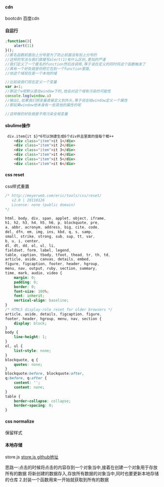 #### cdn
bootcdn 百度cdn
#### 自运行
```javascript
;function(){
	alert(11)
}();
//匿名函数前面加上分号是为了防止前面没有加上分号的
//这样的写法与我们直接写alert(1)有什么区别,更加的严谨
//我们定义了一个匿名的function然后自调用,等于说在定义的同时将这个函数触发了
//再有一个好处就是你把它包到一个function里面,
//他这个域现在是一个本地的域

//比如说我们现在定义一个变量
var a=1;
//那这个a呢默认是在window下的,他会对这个域有污染的可能性
console.log(window.a)
//输出1,如果我们把变量直接定义到外头,等于说在给window定义一个属性
//那如果window他本身有一些其他的属性的呢

//这样做的好处就是不用污染全局变量
```
#### sbulime操作
```html
 div.item{it $}*6可以快捷生成6个div并且里面的值每个都++
    <div class="item">it 1</div>
    <div class="item">it 2</div>
    <div class="item">it 3</div>
    <div class="item">it 4</div>
    <div class="item">it 5</div>
    <div class="item">it 6</div>
```
#### css reset
css样式重置
```css
/* http://meyerweb.com/eric/tools/css/reset/ 
   v2.0 | 20110126
   License: none (public domain)
*/

html, body, div, span, applet, object, iframe,
h1, h2, h3, h4, h5, h6, p, blockquote, pre,
a, abbr, acronym, address, big, cite, code,
del, dfn, em, img, ins, kbd, q, s, samp,
small, strike, strong, sub, sup, tt, var,
b, u, i, center,
dl, dt, dd, ol, ul, li,
fieldset, form, label, legend,
table, caption, tbody, tfoot, thead, tr, th, td,
article, aside, canvas, details, embed, 
figure, figcaption, footer, header, hgroup, 
menu, nav, output, ruby, section, summary,
time, mark, audio, video {
	margin: 0;
	padding: 0;
	border: 0;
	font-size: 100%;
	font: inherit;
	vertical-align: baseline;
}
/* HTML5 display-role reset for older browsers */
article, aside, details, figcaption, figure, 
footer, header, hgroup, menu, nav, section {
	display: block;
}
body {
	line-height: 1;
}
ol, ul {
	list-style: none;
}
blockquote, q {
	quotes: none;
}
blockquote:before, blockquote:after,
q:before, q:after {
	content: '';
	content: none;
}
table {
	border-collapse: collapse;
	border-spacing: 0;
}
```
#### css normalize
保留样式
#### 本地存储
store.js
[store.js github地址](https://github.com/marcuswestin/store.js/#user-content-basic-usage "store.js github地址")

思路一:点击的时候将点击的内容存到一个对象当中,接着在创建一个对象用于存放所有的数据
将新创建的数据存入,存放所有数据的对象当中,同时也要更新本地存储的仓库
2.封装一个函数用来一开始就获取到所有的数据
